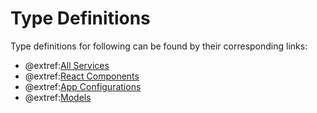 # Type Definitions

Type definitions for following can be found by their corresponding links:

- @extref:[All Services](ts-docs:modules/clients.html)
- @extref:[React Components](ts-docs:modules/components.html)
- @extref:[App Configurations](ts-docs:modules/config.html)
- @extref:[Models](ts-docs:modules/models.html)

